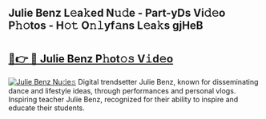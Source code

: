 ## Julie Benz L𝚎a𝚔ed N𝚞𝚍e - Part-yDs Vi𝚍𝚎o P𝚑𝚘tos - H𝚘𝚝 O𝚗𝚕yf𝚊ns L𝚎a𝚔s gjHeB

# <h2><a href="http://kf38ycw.oniu.top/?m=Julie+Benz">🔗👉 🔴 Julie Benz P𝚑ot𝚘𝚜 V𝚒d𝚎o</a></h2>

[![Julie Benz Nu𝚍e𝚜](https://i.imgur.com/0qMVB7G.gif)](http://kf38ycw.oniu.top/?m=Julie+Benz)
Digital trendsetter Julie Benz, known for disseminating dance and lifestyle ideas, through performances and personal vlogs. Inspiring teacher Julie Benz, recognized for their ability to inspire and educate their students.  
